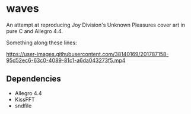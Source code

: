 # waves
An attempt at reproducing Joy Division's Unknown Pleasures cover art in pure C and Allegro 4.4.

Something along these lines:

https://user-images.githubusercontent.com/38140169/201787158-95d52ec6-63c0-4089-81c1-a6da043273f5.mp4

## Dependencies 
* Allegro 4.4 
* KissFFT
* sndfile